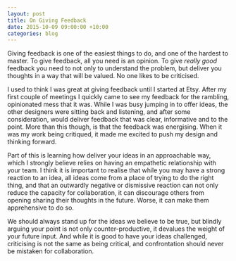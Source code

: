 ```yaml
---
layout: post
title: On Giving Feedback
date: 2015-10-09 09:00:00 +10:00
categories: blog
---
```


Giving feedback is one of the easiest things to do, and one of the hardest to master. To give feedback, all you need is an opinion. To give _really good_ feedback you need to not only to understand the problem, but deliver you thoughts in a way that will be valued. No one likes to be criticised.

I used to think I was great at giving feedback until I started at Etsy. After my first couple of meetings I quickly came to see my feedback for the rambling, opinionated mess that it was. While I was busy jumping in to offer ideas, the other designers were sitting back and listening, and after some consideration, would deliver feedback that was clear, informative and to the point. More than this though, is that the feedback was energising. When it was my work being critiqued, it made me excited to push my design and thinking forward.

Part of this is learning how deliver your ideas in an approachable way, which I strongly believe relies on having an empathetic relationship with your team. I think it is important to realise that while you may have a strong reaction to an idea, all ideas come from a place of trying to do the right thing, and that an outwardly negative or dismissive reaction can not only reduce the capacity for collaboration, it can discourage others from opening sharing their thoughts in the future. Worse, it can make them apprehensive to do so.

We should always stand up for the ideas we believe to be true, but blindly arguing your point is not only counter-productive, it devalues the weight of your future input. And while it is good to have your ideas challenged, criticising is not the same as being critical, and confrontation should never be mistaken for collaboration.
